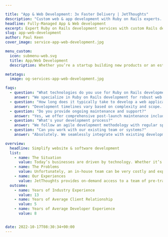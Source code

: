 ```yaml
---

title: "App & Web Development: 3x Faster Delivery | JetThoughts"
description: "Custom web & app development with Ruby on Rails experts. Fully-managed service, 8+ years experience. Build better products faster. Get free quote."
headline: Fully-Managed App & Web development
excerpt: Expert Ruby on Rails development services with custom Rails development expertise. Build better web applications faster while eliminating payroll, training, and management costs with our pre-trained Ruby on Rails development team ready to deploy in weeks.
slug: app-web-development
author: Paul Keen
cover_image: service-app-web-development.jpg

menu_custom:
  icon: submenu-web.svg
  title: App/Web Development
  description: Whether you’re a startup building new products or an established business upgrading existing systems, we help deliver positive outcomes.

metatags:
  image: og-services-app-web-development.jpg

faqs:
  - question: "What technologies do you use for Ruby on Rails development?"
    answer: "We specialize in Ruby on Rails development for robust web applications, combined with React and React Native for frontend and mobile development, PostgreSQL for databases, and modern JavaScript frameworks. Our custom Rails development approach covers both backend APIs and responsive frontend interfaces, ensuring scalable and maintainable Ruby on Rails solutions."
  - question: "How long does it typically take to develop a web application?"
    answer: "Development timelines vary based on complexity and scope. Simple web applications take 4-8 weeks, medium complexity projects require 2-4 months, and enterprise-level applications typically take 4-8 months. We provide detailed project timelines after analyzing your specific requirements during our discovery phase."
  - question: "Do you provide ongoing maintenance and support?"
    answer: "Yes, we offer comprehensive post-launch maintenance including security updates, performance monitoring, feature enhancements, bug fixes, and technical support. Our fully-managed service approach means we handle everything from initial development through long-term maintenance and scaling."
  - question: "What's your development process?"
    answer: "We follow an agile development methodology with regular sprint cycles, continuous integration, and frequent client communication. Our process includes discovery and planning, design and prototyping, iterative development with weekly demos, testing and QA, deployment, and ongoing support."
  - question: "Can you work with our existing team or systems?"
    answer: "Absolutely. We seamlessly integrate with existing development teams, work with legacy systems, and can augment your in-house capabilities. Our team acts as an extension of your organization, adapting to your processes, tools, and communication preferences. If you need to scale your team quickly, our [outsourced developer staffing](/services/outsourced-developer-staffing/) service can provide additional Ruby on Rails developers. We also ensure quality through our comprehensive [software QA testing services](/services/software-qa-cat/) integrated into the development process."

overview:
  headline: Simplify website & software development
  list:
    - name: The Situation
      value: Today’s businesses are driven by technology. Whether it’s launching a software product, building a website, or managing digital infrastructure, many organizations rely on developers to stay competitive & accelerate growth. Software development can unlock a world of possibilities for companies by creating new revenue streams, optimizing operations, reducing costs, & driving adaptability.
    - name: The Problems
      value: Unfortunately, an in-house team can be very costly and experienced software development talent can be hard to find & competitive to hire. Even with access to good developers, it takes technical leadership, operational structure, and dedicated supervision to successfully develop a software product on time.
    - name: Our Experiences
      value: JetThoughts provides on-demand access to a team of pre-trained developers to help companies build high-quality technology at a fraction of the costs. As a fully-managed service, we can handle everything from research, scoping, & roadmap planning to product development, testing, & post-launch maintenance.
  outcome:
    - name: Years of Industry Experience
      value: 13
    - name: Years of Average Client Relationship
      value: 5
    - name: Years of Average Developer Experience
      value: 8


date: 2022-10-17T08:30:34+00:00
---
```

